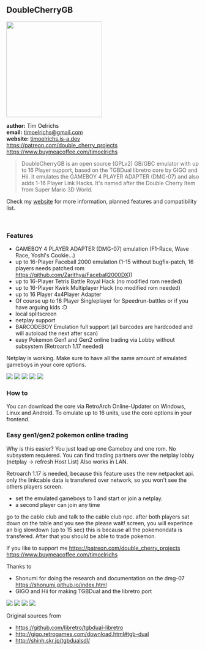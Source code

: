 ## DoubleCherryGB

<img src="/screenshots/logo.png" height="250">



**author:** Tim Oelrichs<br>
**email:** timoelrichs@gmail.com<br>
**website:** [timoelrichs.is-a.dev](https://timoelrichs.is-a.dev)<br>
https://patreon.com/double_cherry_projects<br>
https://www.buymeacoffee.com/timoelrichs<br>


> DoubleCherryGB is an open source (GPLv2) GB/GBC emulator with up to 16 Player support, based on the TGBDual libretro core by GIGO and Hii.
> It emulates the GAMEBOY 4 PLAYER ADAPTER (DMG-07) and also adds 1-16 Player Link Hacks.
> It's named after the Double Cherry Item from Super Mario 3D World.

Check my [website](https://timoelrichs.is-a.dev) for more information, planned features and compatibility list.

<br>

### Features

- GAMEBOY 4 PLAYER ADAPTER (DMG-07) emulation (F1-Race, Wave Race, Yoshi's Cookie...)
- up to 16-Player Faceball 2000 emulation (1-15 without bugfix-patch, 16 players needs patched rom https://github.com/Zarithya/Faceball2000DX))
- up to 16-Player Tetris Battle Royal Hack (no modified rom needed)
- up to 16-Player Kwirk Multiplayer Hack (no modified rom needed)
- up to 16 Player 4x4Player Adapter
- Of course up to 16 Player Singleplayer for Speedrun-battles or if you have arguing kids :D
- local splitscreen
- netplay support
- BARCODEBOY Emulation full support (all barcodes are hardcoded and will autoload the next after scan)  
- easy Pokemon Gen1 and Gen2 online trading via Lobby without subsystem (Retroarch 1.17 needed) 

Netplay is working. Make sure to have all the same amount of emulated gameboys in your core options.


![](/screenshots/F-1%20Race.png)
![](/screenshots/SuperRC.png)
![](/screenshots/TopRankTennis.png)
![](/screenshots/YoshisCookie.png)
![](/screenshots/WaveRace.png)

### How to

You can download the core via RetroArch Online-Updater on Windows, Linux and Android.
To emulate up to 16 units, use the core options in your frontend.  

### Easy gen1/gen2 pokemon online trading

Why is this easier? 
You just load up one Gameboy and one rom. No subsystem requiered. 
You can find trading partners over the netplay lobby (netplay -> refresh Host List)
Also works in LAN.

Retroarch 1.17 is needed, because this feature uses the new netpacket api.
only the linkcable data is transfered over network, so you won't see the others players screen.

- set the emulated gameboys to 1 and start or join a netplay. 
- a second player can join any time

go to the cable club and talk to the cable club npc. 
after both players sat down on the table and you see the please wait! screen, you will experince an big slowdown (up to 15 sec)
this is because all the pokemondata is transfered. After that you should be able to trade pokemon.

If you like to support me
https://patreon.com/double_cherry_projects<br>
https://www.buymeacoffee.com/timoelrichs<br>

Thanks to
- Shonumi for doing the research and documentation on the dmg-07  https://shonumi.github.io/index.html
- GIGO and Hii for making TGBDual and the libretro port

![](/screenshots/Faceball%202000.png)
![](/screenshots/Tetris.png)
![](/screenshots/tetris_winner.png)
![](/screenshots/Kwirk.png)

Original sources from
- https://github.com/libretro/tgbdual-libretro
- http://gigo.retrogames.com/download.html#tgb-dual
- http://shinh.skr.jp/tgbdualsdl/



